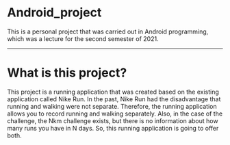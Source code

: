 # Android_project
This is a personal project that was carried out in Android programming, which was a lecture for the second semester of 2021.
***
# What is this project?
This project is a running application that was created based on the existing application called Nike Run. 
In the past, Nike Run had the disadvantage that running and walking were not separate. 
Therefore, the running application allows you to record running and walking separately. 
Also, in the case of the challenge, the Nkm challenge exists, but there is no information about how many runs you have in N days. 
So, this running application is going to offer both.
